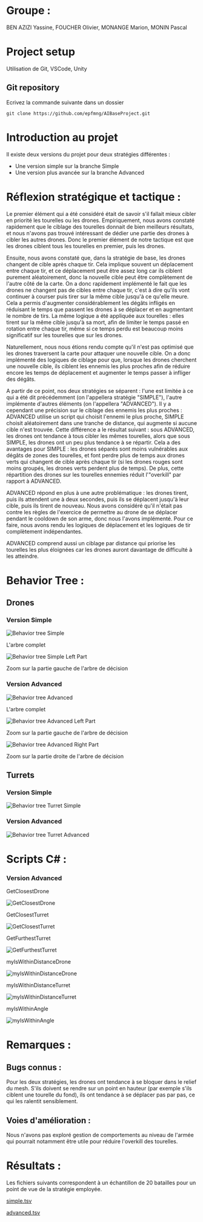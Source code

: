 # Groupe : 

BEN AZIZI Yassine, FOUCHER Olivier, MONANGE Marion, MONIN Pascal

# Project setup

Utilisation de Git, VSCode, Unity

## Git repository
Ecrivez la commande suivante dans un dossier
```
git clone https://github.com/epfmng/AIBaseProject.git
```

# Introduction au projet

Il existe deux versions du projet pour deux stratégies différentes :
- Une version simple sur la branche Simple
- Une version plus avancée sur la branche Advanced

# Réflexion stratégique et tactique :
Le premier élément qui a été considéré était de savoir s'il fallait mieux cibler en priorité les tourelles ou les drones.
Empiriquement, nous avons constaté rapidement que le ciblage des tourelles donnait de bien meilleurs résultats, et nous n'avons pas trouvé intéressant de dédier une partie des drones à cibler les autres drones. Donc le premier élément de notre tactique est que les drones ciblent tous les tourelles en premier, puis les drones.

Ensuite, nous avons constaté que, dans la stratégie de base, les drones changent de cible après chaque tir. Cela implique souvent un déplacement entre chaque tir, et ce déplacement peut être assez long car ils ciblent purement aléatoirement, donc la nouvelle cible peut être complètement de l'autre côté de la carte. On a donc rapidement implémenté le fait que les drones ne changent pas de cibles entre chaque tir, c'est à dire qu'ils vont continuer à courser puis tirer sur la même cible jusqu'à ce qu'elle meure. Cela a permis d'augmenter considérablement les dégâts infligés en réduisant le temps que passent les drones à se déplacer et en augmentant le nombre de tirs. La même logique a été appliquée aux tourelles : elles tirent sur la même cible jusqu'à sa mort, afin de limiter le temps passé en rotation entre chaque tir, même si ce temps perdu est beaucoup moins significatif sur les tourelles que sur les drones.

Naturellement, nous nous étions rendu compte qu'il n'est pas optimisé que les drones traversent la carte pour attaquer une nouvelle cible. On a donc implémenté des logiques de ciblage pour que, lorsque les drones cherchent une nouvelle cible, ils ciblent les ennemis les plus proches afin de réduire encore les temps de déplacement et augmenter le temps passer à infliger des dégâts.

A partir de ce point, nos deux stratégies se séparent : l'une est limitée à ce qui a été dit précédemment (on l'appellera stratégie "SIMPLE"), l'autre implémente d'autres éléments (on l'appellera "ADVANCED"). Il y a cependant une précision sur le ciblage des ennemis les plus proches : ADVANCED utilise un script qui choisit l'ennemi le plus proche, SIMPLE choisit aléatoirement dans une tranche de distance, qui augmente si aucune cible n'est trouvée. Cette différence a le résultat suivant : sous ADVANCED, les drones ont tendance à tous cibler les mêmes tourelles, alors que sous SIMPLE, les drones ont un peu plus tendance à se répartir. Cela a des avantages pour SIMPLE : les drones séparés sont moins vulnérables aux dégâts de zones des tourelles, et font perdre plus de temps aux drones verts qui changent de cible après chaque tir (si les drones rouges sont moins groupés, les drones verts perdent plus de temps). De plus, cette répartition des drones sur les tourelles ennemies réduit l'"overkill" par rapport à ADVANCED.

ADVANCED répond en plus à une autre problématique : les drones tirent, puis ils attendent une à deux secondes, puis ils se déplacent jusqu'à leur cible, puis ils tirent de nouveau. Nous avons considéré qu'il n'était pas contre les règles de l'exercice de permettre au drone de se déplacer pendant le cooldown de son arme, donc nous l'avons implémenté. Pour ce faire, nous avons rendu les logiques de déplacement et les logiques de tir complètement indépendantes.

ADVANCED comprend aussi un ciblage par distance qui priorise les tourelles les plus éloignées car les drones auront davantage de difficulté à les atteindre.

# Behavior Tree :
## Drones
### Version Simple
![Behavior tree Simple]

L'arbre complet

![Behavior tree Simple Left Part]

Zoom sur la partie gauche de l'arbre de décision

### Version Advanced
![Behavior tree Advanced]

L'arbre complet

![Behavior tree Advanced Left Part]

Zoom sur la partie gauche de l'arbre de décision

![Behavior tree Advanced Right Part]

Zoom sur la partie droite de l'arbre de décision

## Turrets
### Version Simple

![Behavior tree Turret Simple]

### Version Advanced

![Behavior tree Turret Advanced]

# Scripts C# :
### Version Advanced
GetClosestDrone

![GetClosestDrone]

GetClosestTurret

![GetClosestTurret]

GetFurthestTurret

![GetFurthestTurret]

myIsWithinDistanceDrone

![myIsWithinDistanceDrone]

myIsWithinDistanceTurret

![myIsWithinDistanceTurret]

myIsWithinAngle

![myIsWithinAngle]

# Remarques :
## Bugs connus :
Pour les deux stratégies, les drones ont tendance à se bloquer dans le relief du mesh. S'ils doivent se rendre sur un point en hauteur (par exemple s'ils ciblent une tourelle du fond), ils ont tendance à se déplacer pas par pas, ce qui les ralentit sensiblement.

## Voies d'amélioration :
Nous n'avons pas exploré gestion de comportements au niveau de l'armée qui pourrait notamment être utile pour réduire l'overkill des tourelles.

# Résultats :
Les fichiers suivants correspondent à un échantillon de 20 batailles pour un point de vue de la stratégie employée. 

[simple.tsv](simple.tsv)

[advanced.tsv](advanced.tsv)


[Behavior tree Simple]: .README/icons/Behavior_tree_simple_complete.png
[Behavior tree Simple Left Part]: .README/icons/Behavior_tree_simple_left.png
[Behavior tree Advanced]: .README/icons/Behavior_tree_advanced.png
[Behavior tree Advanced Left Part]: .README/icons/Behavior_tree_advanced_left.png
[Behavior tree Advanced Right Part]: .README/icons/Behavior_tree_advanced_right.png
[Behavior tree Turret Simple]: .README/icons/Behavior_tree_turret_simple_complete.png
[Behavior tree Turret Advanced]: .README/icons/Behavior_tree_turret_advanced_complete.png
[GetClosestDrone]: .README/icons/Get_closest_drone.png
[GetClosestTurret]: .README/icons/Get_closest_turret.png
[GetFurthestTurret]: .README/icons/Get_furthest_turret.png
[myIsWithinDistanceDrone]: .README/icons/My_is_within_distance_drone.png
[myIsWithinDistanceTurret]: .README/icons/My_is_within_distance_turret.png
[myIsWithinAngle]: .README/icons/My_is_within_angle.png

